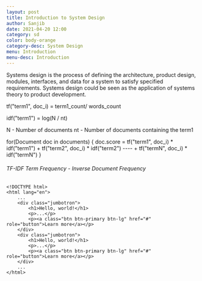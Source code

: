 ```yaml
---
layout: post
title: Introduction to System Design
author: Sanjib
date: 2021-04-20 12:00
category: sd
color: body-orange
category-desc: System Design
menu: Introduction
menu-desc: Introduction
---
```


Systems design is the process of defining the architecture, product design, modules, interfaces, and data for a system to satisfy specified requirements. Systems design could be seen as the application of systems theory to product development.  




tf("term1", doc_i) = term1_count/ words_count

idf("term1") = log(N / nt)

N - Number of documents
nt - Number of documents containing the term1

for(Document doc in documents) {
  doc.score = tf("term1", doc_i) * idf("term1")
            + tf("term2", doc_i) * idf("term2")
            ----
            + tf("termN", doc_i) * idf("termN")
}


<div class="code-block">
  <h6>TF-IDF Term Frequency - Inverse Document Frequency</h6>
                                        <pre class=" language-markup"><code class=" language-markup"><span class="token doctype">&lt;!DOCTYPE html&gt;</span> 
<span class="token tag"><span class="token tag"><span class="token punctuation">&lt;</span>html</span> <span class="token attr-name">lang</span><span class="token attr-value"><span class="token punctuation">=</span><span class="token punctuation">"</span>en<span class="token punctuation">"</span></span><span class="token punctuation">&gt;</span></span> 
    ...
    <span class="token tag"><span class="token tag"><span class="token punctuation">&lt;</span>div</span> <span class="token attr-name">class</span><span class="token attr-value"><span class="token punctuation">=</span><span class="token punctuation">"</span>jumbotron<span class="token punctuation">"</span></span><span class="token punctuation">&gt;</span></span> 
        <span class="token tag"><span class="token tag"><span class="token punctuation">&lt;</span>h1</span><span class="token punctuation">&gt;</span></span>Hello, world!<span class="token tag"><span class="token tag"><span class="token punctuation">&lt;/</span>h1</span><span class="token punctuation">&gt;</span></span> 
        <span class="token tag"><span class="token tag"><span class="token punctuation">&lt;</span>p</span><span class="token punctuation">&gt;</span></span>...<span class="token tag"><span class="token tag"><span class="token punctuation">&lt;/</span>p</span><span class="token punctuation">&gt;</span></span> 
        <span class="token tag"><span class="token tag"><span class="token punctuation">&lt;</span>p</span><span class="token punctuation">&gt;</span></span><span class="token tag"><span class="token tag"><span class="token punctuation">&lt;</span>a</span> <span class="token attr-name">class</span><span class="token attr-value"><span class="token punctuation">=</span><span class="token punctuation">"</span>btn btn-primary btn-lg<span class="token punctuation">"</span></span> <span class="token attr-name">href</span><span class="token attr-value"><span class="token punctuation">=</span><span class="token punctuation">"</span>#<span class="token punctuation">"</span></span> <span class="token attr-name">role</span><span class="token attr-value"><span class="token punctuation">=</span><span class="token punctuation">"</span>button<span class="token punctuation">"</span></span><span class="token punctuation">&gt;</span></span>Learn more<span class="token tag"><span class="token tag"><span class="token punctuation">&lt;/</span>a</span><span class="token punctuation">&gt;</span></span><span class="token tag"><span class="token tag"><span class="token punctuation">&lt;/</span>p</span><span class="token punctuation">&gt;</span></span> 
    <span class="token tag"><span class="token tag"><span class="token punctuation">&lt;/</span>div</span><span class="token punctuation">&gt;</span></span>
    <span class="token tag"><span class="token tag"><span class="token punctuation">&lt;</span>div</span> <span class="token attr-name">class</span><span class="token attr-value"><span class="token punctuation">=</span><span class="token punctuation">"</span>jumbotron<span class="token punctuation">"</span></span><span class="token punctuation">&gt;</span></span> 
        <span class="token tag"><span class="token tag"><span class="token punctuation">&lt;</span>h1</span><span class="token punctuation">&gt;</span></span>Hello, world!<span class="token tag"><span class="token tag"><span class="token punctuation">&lt;/</span>h1</span><span class="token punctuation">&gt;</span></span> 
        <span class="token tag"><span class="token tag"><span class="token punctuation">&lt;</span>p</span><span class="token punctuation">&gt;</span></span>...<span class="token tag"><span class="token tag"><span class="token punctuation">&lt;/</span>p</span><span class="token punctuation">&gt;</span></span> 
        <span class="token tag"><span class="token tag"><span class="token punctuation">&lt;</span>p</span><span class="token punctuation">&gt;</span></span><span class="token tag"><span class="token tag"><span class="token punctuation">&lt;</span>a</span> <span class="token attr-name">class</span><span class="token attr-value"><span class="token punctuation">=</span><span class="token punctuation">"</span>btn btn-primary btn-lg<span class="token punctuation">"</span></span> <span class="token attr-name">href</span><span class="token attr-value"><span class="token punctuation">=</span><span class="token punctuation">"</span>#<span class="token punctuation">"</span></span> <span class="token attr-name">role</span><span class="token attr-value"><span class="token punctuation">=</span><span class="token punctuation">"</span>button<span class="token punctuation">"</span></span><span class="token punctuation">&gt;</span></span>Learn more<span class="token tag"><span class="token tag"><span class="token punctuation">&lt;/</span>a</span><span class="token punctuation">&gt;</span></span><span class="token tag"><span class="token tag"><span class="token punctuation">&lt;/</span>p</span><span class="token punctuation">&gt;</span></span> 
    <span class="token tag"><span class="token tag"><span class="token punctuation">&lt;/</span>div</span><span class="token punctuation">&gt;</span></span>
    ...
<span class="token tag"><span class="token tag"><span class="token punctuation">&lt;/</span>html</span><span class="token punctuation">&gt;</span></span></code></pre>
                                    </div>
